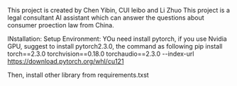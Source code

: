 This project is created by Chen Yibin, CUI leibo and Li Zhuo
This project is a legal consultant AI assistant which can answer the questions about consumer proection law from China. 

INstallation:
Setup Environment:
YOu need install pytorch, if you use Nvidia GPU, suggest to install pytorch2.3.0, the command as following
pip install torch==2.3.0 torchvision==0.18.0 torchaudio==2.3.0 --index-url https://download.pytorch.org/whl/cu121

Then, install other library from requirements.txst
